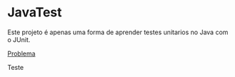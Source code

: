 # JavaTest

Este projeto é apenas uma forma de aprender testes unitarios no Java com o JUnit.

[Problema](http://dojopuzzles.com/problemas/exibe/troco/)

Teste

